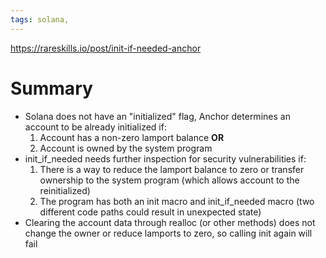 ```yaml
---
tags: solana, 
---
```

https://rareskills.io/post/init-if-needed-anchor

# Summary
- Solana does not have an "initialized" flag, Anchor determines an account to be already initialized if:
	1. Account has a non-zero lamport balance **OR**
	2. Account is owned by the system program
- init_if_needed needs further inspection for security vulnerabilities if:
	1. There is a way to reduce the lamport balance to zero or transfer ownership to the system program (which allows account to the reinitialized)
	2. The program has both an init macro and init_if_needed macro (two different code paths could result in unexpected state)
- Clearing the account data through realloc (or other methods) does not change the owner or reduce lamports to zero, so calling init again will fail

